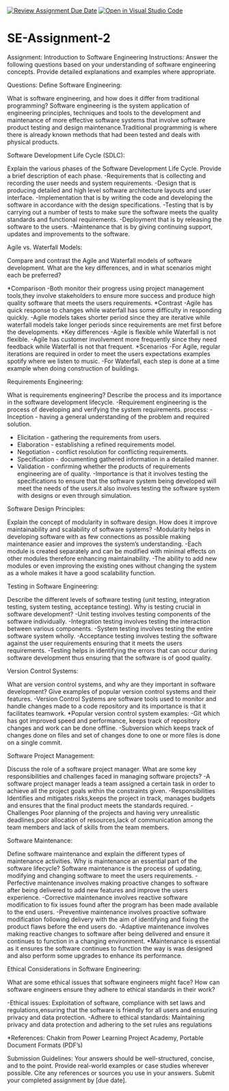 [![Review Assignment Due Date](https://classroom.github.com/assets/deadline-readme-button-24ddc0f5d75046c5622901739e7c5dd533143b0c8e959d652212380cedb1ea36.svg)](https://classroom.github.com/a/-ucQIGTc)
[![Open in Visual Studio Code](https://classroom.github.com/assets/open-in-vscode-718a45dd9cf7e7f842a935f5ebbe5719a5e09af4491e668f4dbf3b35d5cca122.svg)](https://classroom.github.com/online_ide?assignment_repo_id=15235836&assignment_repo_type=AssignmentRepo)
# SE-Assignment-2
Assignment: Introduction to Software Engineering
Instructions:
Answer the following questions based on your understanding of software engineering concepts. Provide detailed explanations and examples where appropriate.

Questions:
Define Software Engineering:

What is software engineering, and how does it differ from traditional programming?
Software engineering is the system application of engineering principles, techniques and tools to the development and maintenance of more effective software systems that involve software product testing and design maintenance.Traditional programming is where  there is already known methods that had been tested and deals with physical products.

Software Development Life Cycle (SDLC):

Explain the various phases of the Software Development Life Cycle. Provide a brief description of each phase.
-Requirements that is collecting and recording the user needs and system requirements.
-Design that is producing detailed and high level software architecture layouts and user interface.
-Implementation that is by writing the code and developing the software in accordance with the design specifications.
-Testing that is by carrying out a number of tests to make sure the software meets the quality standards and functional requirements.
-Deployment that is by releasing the software to the users.
-Maintenance that is by giving continuing support, updates and improvements to the software.

Agile vs. Waterfall Models:

Compare and contrast the Agile and Waterfall models of software development. What are the key differences, and in what scenarios might each be preferred?

*Comparison
-Both monitor their progress using project management tools,they involve stakeholders to ensure more success and produce high quality software that meets the users requirements.
*Contrast 
-Agile has quick response to changes while waterfall has some difficulty in responding quickly.
-Agile models takes shorter period since they are iterative while waterfall models take longer periods since requirements are met first before the developments.
*Key differences
-Agile is flexible while Waterfall is not flexible.
-Agile has customer involvement more frequently since they need feedback while Waterfall is not that frequent.
*Scenarios
-For Agile, regular iterations are required in order to meet the users expectations examples spotify where we listen to music.
-For Waterfall, each step is done at a time example when doing construction of buildings.

Requirements Engineering:

What is requirements engineering? Describe the process and its importance in the software development lifecycle.
-Requirement engineering is the process of developing and verifying the system requirements.
process:
 -Inception - having a general understanding of the problem and required solution.
 - Elicitation - gathering the requirements from users.
 - Elaboration - establishing a refined requirements model.
 - Negotiation - conflict resolution for conflicting requirements.
 - Specification - documenting gathered information in a detailed manner.
 - Validation - confirming whether the products of requirements engineering are of quality.
-Importance is that it involves testing the specifications to ensure that the software system being developed will meet the needs of the users.it also involves testing the software system with designs or even through simulation.

Software Design Principles:

Explain the concept of modularity in software design. How does it improve maintainability and scalability of software systems?
-Modularity helps in developing software with as few connections as possible making maintenance easier and improves the system’s understanding.
-Each module is created separately and can be modified with minimal effects on other modules therefore enhancing maintainability.
-The ability to add new modules or even improving the existing ones without changing the system as a whole makes it have a good scalability function.

Testing in Software Engineering:

Describe the different levels of software testing (unit testing, integration testing, system testing, acceptance testing). Why is testing crucial in software development?
-Unit testing involves testing components of the software individually.
-Integration testing involves testing the interaction between various components.
-System testing involves testing the entire software system wholly.
-Acceptance testing involves testing the software against the user requirements ensuring that it meets the users requirements.
-Testing helps in identifying the errors that can occur during software development thus ensuring that the software is of good quality.

Version Control Systems:

What are version control systems, and why are they important in software development? Give examples of popular version control systems and their features.
-Version Control Systems are software tools used to monitor and handle changes made to a code repository and its importance is that it  facilitates teamwork.
*Popular version control system examples:
-Git which has got improved speed and performance, keeps track of repository changes and work can be done offline.
-Subversion which keeps track of changes done on files and set of changes done to one or more files is done on a single commit. 

Software Project Management:

Discuss the role of a software project manager. What are some key responsibilities and challenges faced in managing software projects?
-A software project manager leads a team assigned a certain task in order to achieve all the project goals within the constraints given.
-Responsibilities 
Identifies and mitigates risks,keeps the project in track, manages budgets and ensures that the final product meets the standards required.
-Challenges
Poor planning of the projects and having very unrealistic deadlines,poor allocation of resources,lack of communication among the team members and lack of skills from the team members.

Software Maintenance:

Define software maintenance and explain the different types of maintenance activities. Why is maintenance an essential part of the software lifecycle?
Software maintenance is the process of updating, modifying and changing software to meet the users requirements.
-Perfective maintenance involves making proactive changes to software after being delivered to add new features and improve the users experience.
-Corrective maintenance involves reactive software modification to fix issues found after the program has been made available to the end users.
-Preventive maintenance involves proactive software modification following delivery with the aim of identifying and fixing the product flaws before the end users do.
-Adaptive maintenance involves making reactive changes to software after being delivered and ensure it continues to function in a changing environment.
*Maintenance is essential as it ensures the software continues to function the way is was designed and also perform some upgrades to enhance its performance.

Ethical Considerations in Software Engineering:

What are some ethical issues that software engineers might face? How can software engineers ensure they adhere to ethical standards in their work?

-Ethical issues: Exploitation of software, compliance with set laws and regulations,ensuring that the software is friendly for all users and ensuring privacy and data protection.
-Adhere to ethical standards: Maintaining privacy and data protection and adhering to the set rules ans regulations

*References: Chakin from Power Learning Project Academy, Portable Document Formats (PDF’s)

Submission Guidelines:
Your answers should be well-structured, concise, and to the point.
Provide real-world examples or case studies wherever possible.
Cite any references or sources you use in your answers.
Submit your completed assignment by [due date].
